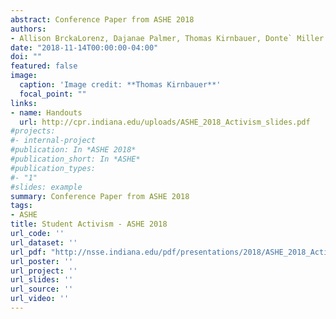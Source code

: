 ```yaml
---
abstract: Conference Paper from ASHE 2018
authors:
- Allison BrckaLorenz, Dajanae Palmer, Thomas Kirnbauer, Donte` Miller
date: "2018-11-14T00:00:00-04:00"
doi: ""
featured: false
image:
  caption: 'Image credit: **Thomas Kirnbauer**'
  focal_point: ""
links:
- name: Handouts
  url: http://cpr.indiana.edu/uploads/ASHE_2018_Activism_slides.pdf
#projects:
#- internal-project
#publication: In *ASHE 2018*
#publication_short: In *ASHE*
#publication_types:
#- "1"
#slides: example
summary: Conference Paper from ASHE 2018
tags:
- ASHE
title: Student Activism - ASHE 2018 
url_code: ''
url_dataset: ''
url_pdf: "http://nsse.indiana.edu/pdf/presentations/2018/ASHE_2018_Activism_paper.pdf"
url_poster: ''
url_project: ''
url_slides: ''
url_source: ''
url_video: ''
---
```


